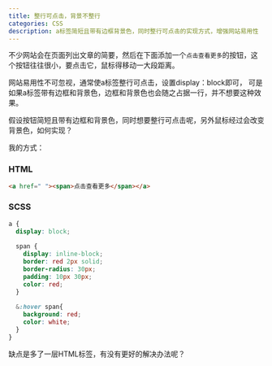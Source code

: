 ```yaml
---
title: 整行可点击，背景不整行
categories: CSS
description: a标签简短且带有边框背景色，同时整行可点击的实现方式，增强网站易用性
---
```


不少网站会在页面列出文章的简要，然后在下面添加一个`点击查看更多`的按钮，这个按钮往往很小，要点击它，鼠标得移动一大段距离。

网站易用性不可忽视，通常使a标签整行可点击，设置display：block即可，
可是如果a标签带有边框和背景色，边框和背景色也会随之占据一行，并不想要这种效果。

假设按钮简短且带有边框和背景色，同时想要整行可点击呢，另外鼠标经过会改变背景色，如何实现？

我的方式：

### HTML

```html
<a href=" "><span>点击查看更多</span></a>
```

<!-- more -->

### SCSS

```scss
a {
  display: block;
  
  span {
    display: inline-block;
    border: red 2px solid;
    border-radius: 30px;
    padding: 10px 30px;
    color: red;
  }
  
  &:hover span{
    background: red;
    color: white;
  }
}
```

缺点是多了一层HTML标签，有没有更好的解决办法呢？